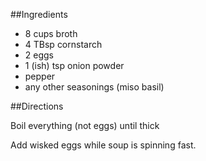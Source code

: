 ##Ingredients

* 8 cups broth
* 4 TBsp cornstarch
* 2 eggs
* 1 (ish) tsp onion powder
* pepper
* any other seasonings (miso basil)

##Directions

Boil everything (not eggs) until thick

Add wisked eggs while soup is spinning fast.
	
	
